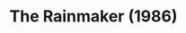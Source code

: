 ---
layout: shows
title: The Rainmaker (1986)
poster:
category:
details:
  Theatre: Players by the Sea
  Playwright: N. Richard Nash - wiki
cast:
  Noah: Michael Lipp
crew:
external_links:
---